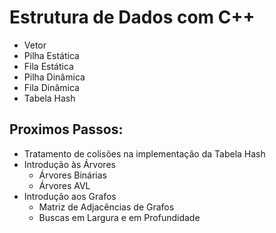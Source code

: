 # Estrutura de Dados com C++ 
- Vetor
- Pilha Estática
- Fila Estática
- Pilha Dinâmica
- Fila Dinâmica
- Tabela Hash

## Proximos Passos:
- Tratamento de colisões na implementação da Tabela Hash
- Introdução às Árvores
  - Árvores Binárias
  - Árvores AVL
- Introdução aos Grafos
  - Matriz de Adjacências de Grafos
  - Buscas em Largura e em Profundidade
